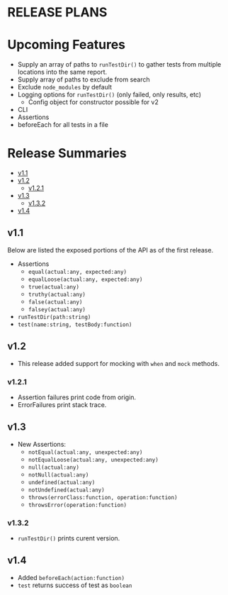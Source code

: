 # RELEASE PLANS <!-- omit in toc -->

# Upcoming Features <!-- omit in toc -->

- Supply an array of paths to `runTestDir()` to gather tests from multiple locations into the same report.
- Supply array of paths to exclude from search
- Exclude `node_modules` by default
- Logging options for `runTestDir()` (only failed, only results, etc)
  - Config object for constructor possible for v2
- CLI
- Assertions
- beforeEach for all tests in a file

# Release Summaries <!-- omit in toc -->

- [v1.1](#v11)
- [v1.2](#v12)
  - [v1.2.1](#v121)
- [v1.3](#v13)
  - [v1.3.2](#v132)
- [v1.4](#v14)


## v1.1
Below are listed the exposed portions of the API as of the first release.

- Assertions
  - `equal(actual:any, expected:any)`
  - `equalLoose(actual:any, expected:any)`
  - `true(actual:any)`
  - `truthy(actual:any)`
  - `false(actual:any)`
  - `falsey(actual:any)`
- `runTestDir(path:string)`
- `test(name:string, testBody:function)`

## v1.2
- This release added support for mocking with `when` and `mock` methods.

### v1.2.1
- Assertion failures print code from origin.
- ErrorFailures print stack trace.


## v1.3
- New Assertions:
  - `notEqual(actual:any, unexpected:any)`
  - `notEqualLoose(actual:any, unexpected:any)`
  - `null(actual:any)`
  - `notNull(actual:any)`
  - `undefined(actual:any)`
  - `notUndefined(actual:any)`
  - `throws(errorClass:function, operation:function)`
  - `throwsError(operation:function)`
 
### v1.3.2
- `runTestDir()` prints curent version.

## v1.4
- Added `beforeEach(action:function)`
- `test` returns success of test as `boolean`
